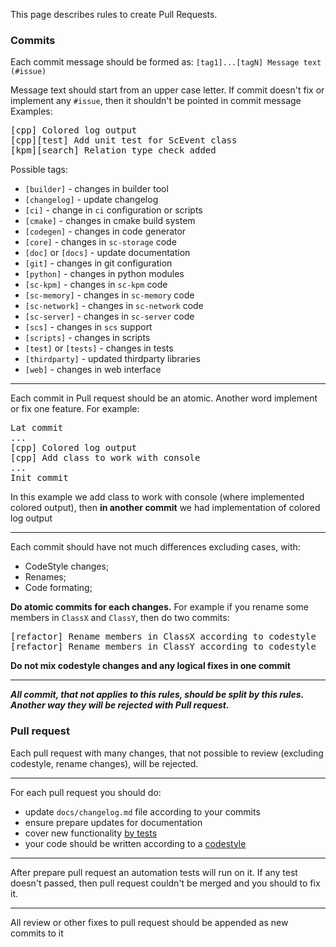This page describes rules to create Pull Requests.
### Commits
Each commit message should be formed as: `[tag1]...[tagN] Message text (#issue)`

Message text should start from an upper case letter. If commit doesn't fix or implement any `#issue`, then it shouldn't be pointed in commit message
  Examples:
<pre>
[cpp] Colored log output
[cpp][test] Add unit test for ScEvent class
[kpm][search] Relation type check added
</pre>

Possible tags:

  * `[builder]` - changes in builder tool
  * `[changelog]` - update changelog
  * `[ci]` - change in `ci` configuration or scripts
  * `[cmake]` - changes in cmake build system
  * `[codegen]` - changes in code generator
  * `[core]` - changes in `sc-storage` code
  * `[doc]` or `[docs]` - update documentation
  * `[git]` - changes in git configuration
  * `[python]` - changes in python modules
  * `[sc-kpm]` - changes in `sc-kpm` code
  * `[sc-memory]` - changes in `sc-memory` code
  * `[sc-network]` - changes in `sc-network` code
  * `[sc-server]` - changes in `sc-server` code
  * `[scs]` - changes in `scs` support
  * `[scripts]` - changes in scripts
  * `[test]` or `[tests]` - changes in tests
  * `[thirdparty]` - updated thirdparty libraries
  * `[web]` - changes in web interface

***
Each commit in Pull request should be an atomic. Another word implement or fix one feature. For example:
<pre>
Lat commit
...
[cpp] Colored log output
[cpp] Add class to work with console
...
Init commit
</pre>

 In this example we add class to work with console (where implemented colored output), then **in another commit** we had implementation of colored log output

***
Each commit should have not much differences excluding cases, with:

  * CodeStyle changes;
  * Renames;
  * Code formating;

**Do atomic commits for each changes.** For example if you rename some members in `ClassX` and `ClassY`, then do two commits:
<pre>
[refactor] Rename members in ClassX according to codestyle
[refactor] Rename members in ClassY according to codestyle
</pre>

**Do not mix codestyle changes and any logical fixes in one commit**

***
_**All commit, that not applies to this rules, should be split by this rules. Another way they will be rejected with Pull request.**_
### Pull request
Each pull request with many changes, that not possible to review (excluding codestyle, rename changes), will be rejected.
***
For each pull request you should do:

  * update `docs/changelog.md` file according to your commits
  * ensure prepare updates for documentation
  * cover new functionality [by tests](test.md)
  * your code should be written according to a [codestyle](codestyle.md)

***
After prepare pull request an automation tests will run on it. If any test doesn't passed, then pull request couldn't be merged and you should to fix it.
***
All review or other fixes to pull request should be appended as new commits to it
